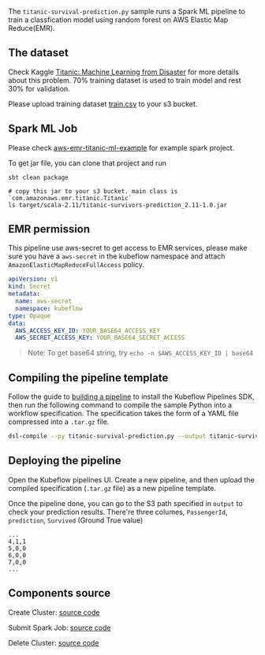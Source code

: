 The `titanic-survival-prediction.py` sample runs a Spark ML pipeline to train a classfication model using random forest on AWS Elastic Map Reduce(EMR).

## The dataset

Check Kaggle [Titanic: Machine Learning from Disaster](https://www.kaggle.com/c/titanic) for more details about this problem. 70% training dataset is used to train model and rest 30% for validation.

Please upload training dataset [train.csv](https://www.kaggle.com/c/titanic/data) to your s3 bucket.

## Spark ML Job

Please check [aws-emr-titanic-ml-example](https://github.com/Jeffwan/aws-emr-titanic-ml-example) for example spark project.

To get jar file, you can clone that project and run

```
sbt clean package

# copy this jar to your s3 bucket. main class is `com.amazonaws.emr.titanic.Titanic`
ls target/scala-2.11/titanic-survivors-prediction_2.11-1.0.jar
```

## EMR permission

This pipeline use aws-secret to get access to EMR services, please make sure you have a `aws-secret` in the kubeflow namespace and attach `AmazonElasticMapReduceFullAccess` policy.

```yaml
apiVersion: v1
kind: Secret
metadata:
  name: aws-secret
  namespace: kubeflow
type: Opaque
data:
  AWS_ACCESS_KEY_ID: YOUR_BASE64_ACCESS_KEY
  AWS_SECRET_ACCESS_KEY: YOUR_BASE64_SECRET_ACCESS
```

> Note: To get base64 string, try `echo -n $AWS_ACCESS_KEY_ID | base64`


## Compiling the pipeline template

Follow the guide to [building a pipeline](https://www.kubeflow.org/docs/guides/pipelines/build-pipeline/) to install the Kubeflow Pipelines SDK, then run the following command to compile the sample Python into a workflow specification. The specification takes the form of a YAML file compressed into a `.tar.gz` file.

```bash
dsl-compile --py titanic-survival-prediction.py --output titanic-survival-prediction.tar.gz
```

## Deploying the pipeline

Open the Kubeflow pipelines UI. Create a new pipeline, and then upload the compiled specification (`.tar.gz` file) as a new pipeline template.

Once the pipeline done, you can go to the S3 path specified in `output` to check your prediction results. There're three columes, `PassengerId`, `prediction`, `Survived` (Ground True value)

```
...
4,1,1
5,0,0
6,0,0
7,0,0
...
```

## Components source

Create Cluster:
  [source code](https://github.com/kubeflow/pipelines/tree/master/components/aws/emr/create_cluster/src)

Submit Spark Job:
  [source code](https://github.com/kubeflow/pipelines/tree/master/components/aws/emr/submit_spark_job/src)

Delete Cluster:
  [source code](https://github.com/kubeflow/pipelines/tree/master/components/aws/emr/delete_cluster/src)
